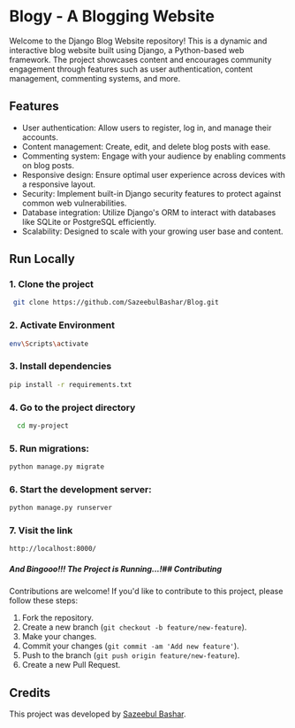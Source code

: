 # Blogy - A Blogging Website

Welcome to the Django Blog Website repository! This is a dynamic and interactive blog website built using Django, a Python-based web framework. The project showcases content and encourages community engagement through features such as user authentication, content management, commenting systems, and more.

## Features

- User authentication: Allow users to register, log in, and manage their accounts.
- Content management: Create, edit, and delete blog posts with ease.
- Commenting system: Engage with your audience by enabling comments on blog posts.
- Responsive design: Ensure optimal user experience across devices with a responsive layout.
- Security: Implement built-in Django security features to protect against common web vulnerabilities.
- Database integration: Utilize Django's ORM to interact with databases like SQLite or PostgreSQL efficiently.
- Scalability: Designed to scale with your growing user base and content.

## Run Locally  
### 1. Clone the project  

~~~bash  
 git clone https://github.com/SazeebulBashar/Blog.git
~~~

### 2. Activate Environment
~~~bash
env\Scripts\activate
~~~

### 3. Install dependencies  

~~~bash  
pip install -r requirements.txt
~~~

### 4. Go to the project directory  

~~~bash  
  cd my-project
~~~

### 5. Run migrations:
~~~bash
python manage.py migrate
~~~

### 6. Start the development server:
~~~bash
python manage.py runserver
~~~

### 7. Visit the link  

~~~bash  
http://localhost:8000/
~~~  

#####  And Bingooo!!! The Project is Running...!## Contributing

Contributions are welcome! If you'd like to contribute to this project, please follow these steps:

1. Fork the repository.
2. Create a new branch (`git checkout -b feature/new-feature`).
3. Make your changes.
4. Commit your changes (`git commit -am 'Add new feature'`).
5. Push to the branch (`git push origin feature/new-feature`).
6. Create a new Pull Request.

## Credits

This project was developed by [Sazeebul Bashar](https://github.com/SazeebulBashar). 

